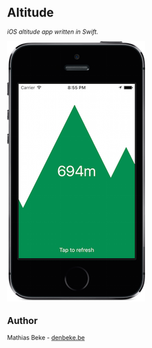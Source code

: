 Altitude
========

*iOS altitude app written in Swift.*

![screenshot](https://github.com/DenBeke/Altitude/raw/master/screenshot.png)

Author
------

Mathias Beke - [denbeke.be](http://denbeke.be)